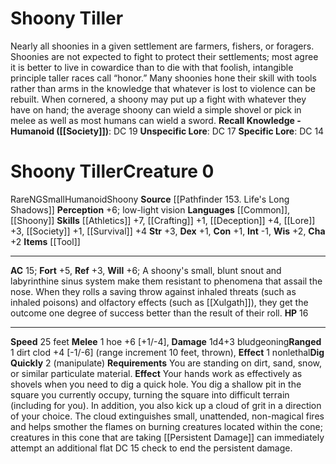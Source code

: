 ﻿---
ac: '15'
alignment: NG
all_resistance: null
burrow_speed: null
charisma: '+2'
climb_speed: null
constitution: '+1'
creature_ability:
- Dig Quickly
creature_family: '[[DATABASE/monsterfamily/Shoony|Shoony]]'
description: "Nearly all shoonies in a given settlement are farmers, fishers, or foragers.\
  \ Shoonies are not expected to fight to protect their settlements; most agree it\
  \ is better to live in cowardice than to die with that foolish, intangible principle\
  \ taller races call \u201Chonor.\u201D Many shoonies hone their skill with tools\
  \ rather than arms in the knowledge that whatever is lost to violence can be rebuilt.\
  \ When cornered, a shoony may put up a fight with whatever they have on hand; the\
  \ average shoony can wield a simple shovel or pick in melee as well as most humans\
  \ can wield a sword.<br/><br/><b><u>Recall Knowledge - Humanoid</u> ( [[DATABASE/skill/Society|Society]]\
  \ )</b>: DC 19<br/><b><u>Unspecific Lore</u></b>: DC 17<br/><b><u>Specific Lore</u></b>:\
  \ DC 14"
dexterity: '+1'
element: null
fly_speed: null
fortitude: '+5'
hardness: null
hp: '16'
id: '521'
immunity: null
intelligence: '-1'
land_speed: '25'
language:
- '[[DATABASE/language/Common|Common]]'
- '[[DATABASE/language/Shoony|Shoony]]'
level: '0'
max_speed: '25'
name: Shoony Tiller
perception: '+6'
rarity: Rare
reflex: '+3'
resistance: null
rus_type_level: null
school: null
sense:
- low-light vision
size: Small
skill:
- '[[DATABASE/skill/Athletics|Athletics]] +7'
- '[[DATABASE/skill/Crafting|Crafting]] +1'
- '[[DATABASE/skill/Deception|Deception]] +4'
- '[[DATABASE/skill/Lore|Farming Lore]] +3'
- '[[DATABASE/skill/Society|Society]] +1'
- '[[DATABASE/skill/Survival|Survival]] +4'
source: '[[DATABASE/source/Pathfinder 153. Life''s Long Shadows|Pathfinder #153: Life''s
  Long Shadows]]'
speed:
- 25 feet
spell: null
strength: '+3'
strength_req: '3'
strongest_save:
- Will
swim_speed: null
trait:
- '[[DATABASE/trait/Humanoid|Humanoid]]'
- '[[DATABASE/trait/Rare|Rare]]'
- '[[DATABASE/trait/Shoony|Shoony]]'
type: Creature
vision: Low-light vision
weakest_save:
- Reflex
weakness: null
will: '+6'
wisdom: '+2'

---
# Shoony Tiller

Nearly all shoonies in a given settlement are farmers, fishers, or foragers. Shoonies are not expected to fight to protect their settlements; most agree it is better to live in cowardice than to die with that foolish, intangible principle taller races call “honor.” Many shoonies hone their skill with tools rather than arms in the knowledge that whatever is lost to violence can be rebuilt. When cornered, a shoony may put up a fight with whatever they have on hand; the average shoony can wield a simple shovel or pick in melee as well as most humans can wield a sword.
**Recall Knowledge - Humanoid ([[Society]])**: DC 19
**Unspecific Lore**: DC 17
**Specific Lore**: DC 14

# Shoony Tiller<span class="item-type">Creature 0</span>

<span class="trait-rare item-trait">Rare</span><span class="trait-alignment item-trait">NG</span><span class="trait-size item-trait">Small</span><span class="item-trait">Humanoid</span><span class="item-trait">Shoony</span>
**Source** [[Pathfinder 153. Life's Long Shadows]]
**Perception** +6; low-light vision
**Languages** [[Common]], [[Shoony]]
**Skills** [[Athletics]] +7, [[Crafting]] +1, [[Deception]] +4, [[Lore]] +3, [[Society]] +1, [[Survival]] +4
**Str** +3, **Dex** +1, **Con** +1, **Int** -1, **Wis** +2, **Cha** +2
**Items** [[Tool]]

---
**AC** 15; **Fort** +5, **Ref** +3, **Will** +6; A shoony's small, blunt snout and labyrinthine sinus system make them resistant to phenomena that assail the nose. When they rolls a saving throw against inhaled threats (such as inhaled poisons) and olfactory effects (such as [[Xulgath]]), they get the outcome one degree of success better than the result of their roll.
**HP** 16

---
**Speed** 25 feet
<span class="in-box-ability">**Melee** <span class="action-icon">1</span> hoe +6 [+1/-4], **Damage** 1d4+3 bludgeoning</span><span class="in-box-ability">**Ranged** <span class="action-icon">1</span> dirt clod +4 [-1/-6] (range increment 10 feet, thrown), **Effect** 1 nonlethal</span><span class="in-box-ability">**Dig Quickly** <span class="action-icon">2</span> (manipulate) **Requirements** You are standing on dirt, sand, snow, or similar particulate material. **Effect** Your hands work as effectively as shovels when you need to dig a quick hole. You dig a shallow pit in the square you currently occupy, turning the square into difficult terrain (including for you). In addition, you also kick up a cloud of grit in a direction of your choice. The cloud extinguishes small, unattended, non-magical fires and helps smother the flames on burning creatures located within the cone; creatures in this cone that are taking [[Persistent Damage]] can immediately attempt an additional flat DC 15 check to end the persistent damage.</span>